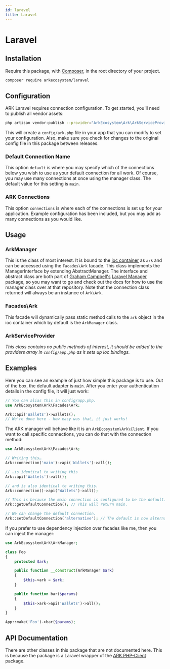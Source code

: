 ```yaml
---
id: laravel
title: Laravel
---
```


# Laravel

## Installation

Require this package, with [Composer](https://getcomposer.org/), in the root directory of your project.

```bash
composer require arkecosystem/laravel
```

## Configuration

ARK Laravel requires connection configuration. To get started, you'll need to publish all vendor assets:

```bash
php artisan vendor:publish --provider="ArkEcosystem\Ark\ArkServiceProvider"
```

This will create a `config/ark.php` file in your app that you can modify to set your configuration. Also, make sure you check for changes to the original config file in this package between releases.

### Default Connection Name

This option `default` is where you may specify which of the connections below you wish to use as your default connection for all work. Of course, you may use many connections at once using the manager class. The default value for this setting is `main`.

### ARK Connections

This option `connections` is where each of the connections is set up for your application. Example configuration has been included, but you may add as many connections as you would like.

## Usage

### ArkManager

This is the class of most interest. It is bound to the [ioc container](https://laravel.com/docs/8.x/container) as `ark` and can be accessed using the `Facades\Ark` facade. This class implements the ManagerInterface by extending AbstractManager. The interface and abstract class are both part of [Graham Campbell's](https://github.com/GrahamCampbell) [Laravel Manager](https://github.com/GrahamCampbell/Laravel-Manager) package, so you may want to go and check out the docs for how to use the manager class over at that repository. Note that the connection class returned will always be an instance of `Ark\Ark`.

### Facades\Ark

This facade will dynamically pass static method calls to the `ark` object in the ioc container which by default is the `ArkManager` class.

### ArkServiceProvider

_This class contains no public methods of interest, it should be added to the providers array in `config/app.php` as it sets up ioc bindings._

## Examples

Here you can see an example of just how simple this package is to use. Out of the box, the default adapter is `main`. After you enter your authentication details in the config file, it will just work:

```php
// You can alias this in config/app.php.
use ArkEcosystem\Ark\Facades\Ark;

Ark::api('Wallets')->wallets();
// We're done here - how easy was that, it just works!
```

The ARK manager will behave like it is an `ArkEcosystem\Ark\Client`. If you want to call specific connections, you can do that with the connection method:

```php
use ArkEcosystem\Ark\Facades\Ark;

// Writing this…
Ark::connection('main')->api('Wallets')->all();

// …is identical to writing this
Ark::api('Wallets')->all();

// and is also identical to writing this.
Ark::connection()->api('Wallets')->all();

// This is because the main connection is configured to be the default.
Ark::getDefaultConnection(); // This will return main.

// We can change the default connection.
Ark::setDefaultConnection('alternative'); // The default is now alternative.
```

If you prefer to use dependency injection over facades like me, then you can inject the manager:

```php
use ArkEcosystem\Ark\ArkManager;

class Foo
{
    protected $ark;

    public function __construct(ArkManager $ark)
    {
        $this->ark = $ark;
    }

    public function bar($params)
    {
        $this->ark->api('Wallets')->all();
    }
}

App::make('Foo')->bar($params);
```

## API Documentation

There are other classes in this package that are not documented here. This is because the package is a Laravel wrapper of the [ARK PHP-Client](https://sdk.ark.dev/php/client) package.

